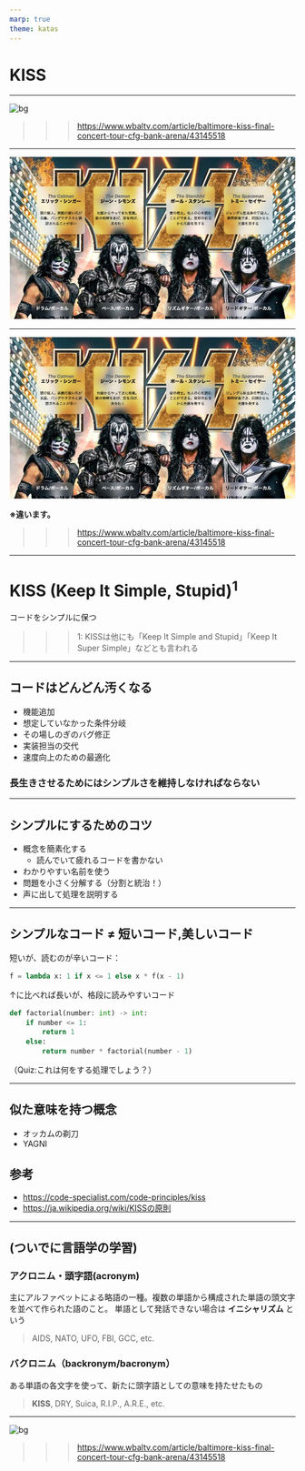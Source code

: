 ```yaml
---
marp: true
theme: katas
---
```

<!-- 
size: 16:9
paginate: true
-->
<!-- header: 勉強会# ― エンジニアとしての解像度を高めるための勉強会-->

# KISS

<!-- 皆さんKISSは知っていますよね？もちろん私も知っています。皆さんもKISSの思い出を胸に今日は臨んでくれていると思います。 -->
<!-- せっかくなので私のKISSの思い出を少し話しますね。恥ずかしいですが、聞き苦しい部分もあるかもですがすみません。 -->
<!-- はじめてKISSと出会ったのは中学時代でした。確かお店を歩いていたときに気になり聞いてみたのがとっかかりだったと思います。
それはもう電撃が走ったような衝撃でした。ビジュアルはすごいのに美しい声で歌っていて、荒々しいパフォーマンスをしながらも
完成された音楽性。日本の様々なバンドが影響を受けたのも頷けるというものです。

・・・そうです、このKISSです
-->

---

![bg](https://kubrick.htvapps.com/htv-prod-media.s3.amazonaws.com/images/kiss-end-of-the-road-world-tour-admat-1-1677694412.jpeg?crop=1.00xw:0.456xh;0,0.0185xh&resize=900:*)

>>> https://www.wbaltv.com/article/baltimore-kiss-final-concert-tour-cfg-bank-arena/43145518

<!-- 1973年に結成され、今もなお活動を続けている伝説的なハードロックバンド。KISSです -->

---

![bg contain](assets/03-KISS_detail.jpg)

<!--
* デビューアルバムは「地獄からの死者」。他にも「地獄の接吻」「地獄の軍団」「地獄のロックファイアー」
* ハードロック＆ヘヴィメタル
* ジーン・シモンズの衣装の重さは18KG
* マリリン・マンソン、スリップノットに影響を与えた。日本だと聖飢魔II, X JapanのYOSHIKIも
* ライブではジーン・シモンズが空を飛んだり火を吹いたり血反吐を吐く
* 松山ケンイチ主演の映画「デトロイト・メタル・シティ」(原作は若杉 公徳(きみのり)作)もデトロイト・ロック・シティから。「映画館スタッフが選ぶ、2008年に最もスクリーンで輝いた映画」では第57位
-->

---

![bg opacity:0.2](assets/03-KISS_detail.jpg)

**※違います。**

>>> https://www.wbaltv.com/article/baltimore-kiss-final-concert-tour-cfg-bank-arena/43145518

---

# KISS (Keep It Simple, Stupid)$^1$

コードをシンプルに保つ

>>> 1: KISSは他にも「Keep It Simple and Stupid」「Keep It Super Simple」などとも言われる

---

## コードはどんどん汚くなる

* 機能追加
* 想定していなかった条件分岐
* その場しのぎのバグ修正
* 実装担当の交代
* 速度向上のための最適化

### 長生きさせるためにはシンプルさを維持しなければならない

---

## シンプルにするためのコツ

* 概念を簡素化する
  * 読んでいて疲れるコードを書かない
* わかりやすい名前を使う
* 問題を小さく分解する（分割と統治！）
* 声に出して処理を説明する

<!-- ラバーダッキング -->

---

## シンプルなコード ≠ 短いコード,美しいコード

短いが、読むのが辛いコード：
```python
f = lambda x: 1 if x <= 1 else x * f(x - 1)
```

↑に比べれば長いが、格段に読みやすいコード
```python
def factorial(number: int) -> int:
    if number <= 1:
        return 1
    else:
        return number * factorial(number - 1)
```

（Quiz:これは何をする処理でしょう？）

---

## 似た意味を持つ概念

* オッカムの剃刀
* YAGNI

<!-- オッカムの剃刀:「ある事実Pを同様に説明できるのであれば仮説の数（または措定される実体の数）は少ないほうが良い」簡単に言うと「説明するために必要以上に多くの仮定を用いるべきではない」や「説明する理論・法則は比較的に単純な方がよい」。オッカムのウィリアムという14世紀の神学者であり哲学者がよく言っていた言葉。カミソリで削ぎ落とそう -->
<!-- You Ain't Gonna Need It. 機能は実際に必要となるまでは追加しないのがよいとする、エクストリーム・プログラミングにおける原則 -->

## 参考

* https://code-specialist.com/code-principles/kiss
* https://ja.wikipedia.org/wiki/KISSの原則

<!--Q:今あるコードがすでに汚いときはどうしたら良い？ A:ボーイスカウトルールを適用してみる-->
<!--Q:シンプルにするための具体的なコーディングガイドとか何かない？ A:個人的には
* Google C++スタイルガイド: https://ttsuki.github.io/styleguide/cppguide.ja.html
* Swift APIデザインガイド: https://www.swift.org/documentation/api-design-guidelines/
* 読みやすいコードのガイドライン: https://www.amazon.co.jp/dp/B0BGX2VGYR / https://amzn.to/3TIqF6X
-->

---

## (ついでに言語学の学習)

<!-- エンジニア界隈に多い -->

### アクロニム・頭字語(acronym)
主にアルファベットによる略語の一種。複数の単語から構成された単語の頭文字を並べて作られた語のこと。
単語として発話できない場合は **イニシャリズム** という

> AIDS, NATO, UFO, FBI, GCC, etc.

### バクロニム（backronym/bacronym）
ある単語の各文字を使って、新たに頭字語としての意味を持たせたもの

> **KISS**, DRY, Suica, R.I.P., A.R.E., etc.

<!--
AIDS: 後天性免疫不全症候群、Acquired immune deficiency syndrome
UFO: 未確認飛行物体、unidentified flying object
FBI: 連邦捜査局、Federal Bureau of Investigation
GCC: GNU Compiler Collection
-->
<!--
SOS: Save Our Ship(Souls)
Suica: Super Urban Intelligent Card / スイスイ行けるICカード
ARE: アレ。Aim, Respect, Empower
R.I.P.: Rest In Peace。本来はラテン語で「安らかに眠れ」を意味する「requiescat in pace(レクウィエスカト・イン・パーチェ)」
-->

---

![bg](https://kubrick.htvapps.com/htv-prod-media.s3.amazonaws.com/images/kiss-end-of-the-road-world-tour-admat-1-1677694412.jpeg?crop=1.00xw:0.456xh;0,0.0185xh&resize=900:*)

>>> https://www.wbaltv.com/article/baltimore-kiss-final-concert-tour-cfg-bank-arena/43145518